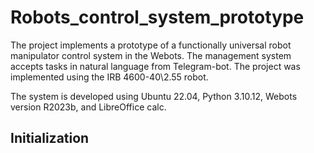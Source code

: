 # Robots_control_system_prototype
The project implements a prototype of a functionally universal robot manipulator control system in the Webots. The management system accepts tasks in natural language from Telegram-bot. The project was implemented using the IRB 4600-40\2.55 robot.

The system is developed using Ubuntu 22.04, Python 3.10.12, Webots version R2023b, and LibreOffice calc.

<h2>Initialization</h2>
